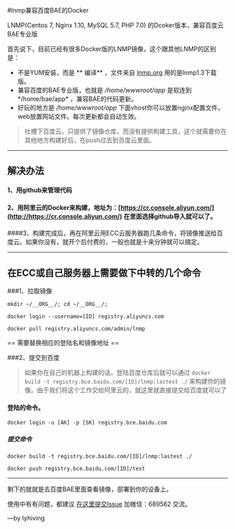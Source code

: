 #lnmp兼容百度BAE的Docker

LNMP(Centos 7, Nginx 1.10, MySQL 5.7, PHP 7.0) 的Dcoker版本，兼容百度云BAE专业版

首先说下，目前已经有很多Docker版的LNMP镜像，这个跟其他LNMP的区别是：

* 不是YUM安装，而是 ** 编译** ，文件来自 [lnmp.org](http://www.lnm.org/) 用的是lnmp1.3下载版。
* 兼容百度的BAE专业版，也就是 */home/wwwroot/app* 是软连到*/home/bae/app* ，兼容BAE的代码更新。
* 好玩的地方是 */home/wwwroot/app*  下面vhost你可以放置nginx配置文件，web放置网站文件。每次更新都会自动生效。


> 吐槽下百度云，只提供了镜像仓库，而没有提供构建工具，这个就需要你在其他地方构建好后，在push过去到百度云里面。

--------
## 解决办法


#### 1、用github来管理代码

#### 2、用阿里云的Docker来构建，地址为：[https://cr.console.aliyun.com/](http://https://cr.console.aliyun.com/) 在里面选择github导入就可以了。

####3、构建完成后，再在阿里云用ECC云服务器跑几条命令，将镜像推送给百度云。如果你没有，就开个后付费的，一般也就是十来分钟就可以搞定。

--------

##  在ECC或自己服务器上需要做下中转的几个命令


###1、拉取镜像

`mkdir ~/__ORG__/; cd ~/__ORG__/;`

`docker login --username=[ID] registry.aliyuncs.com`

`docker pull registry.aliyuncs.com/admin/lnmp`

== 需要替换相应的登陆名和镜像地址 ==

###2、提交到百度

> 如果你在自己的机器上构建的话，登陆百度仓库后就可以通过 
`docker build -t registry.bce.baidu.com/[ID]/lnmp:lastest ./` 
来构建你的镜像。由于我们将这个工作交给阿里云的，就这里就直接提交给百度就可以了

#### 登陆的命令。
`docker login -u [AK] -p [SK] registry.bce.baidu.com`

##### 提交命令
`docker build -t registry.bce.baidu.com/[ID]/lnmp:lastest ./`

`docker push registry.bce.baidu.com/[ID]/test`


--------
剩下的就就是去百度BAE里面查看镜像，部署到你的设备上。

使用中有有问题，都建议 [在这里提交Issue](http://https://github.com/lyhiving/baelnmp/issues/new)   加微信：689562 交流。


—by lyhiving










